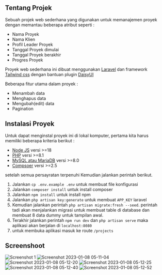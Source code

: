 
## Tentang Projek

Sebuah projek web sederhana yang digunakan untuk memanajemen proyek dengan memantau beberapa atribut seperti :
- Nama Proyek
- Nama Klien
- Profil Leader Proyek
- Tanggal Proyek dimulai
- Tanggal Proyek berakhir
- Progres Proyek

Proyek web sederhana ini dibuat menggunakan [Laravel](https://laravel.com/docs) dan framework [Tailwind css](https://tailwindcss.com/) dengan bantuan plugin [DaisyUI](https://daisyui.com/)

Beberapa fitur utama dalam proyek :
- Menambah data
- Menghapus data
- Mengubah(edit) data
- Pagination
## Instalasi Proyek

Untuk dapat menginstal proyek ini di lokal komputer, pertama kita harus memiliki beberapa kriteria berikut :
- [Node JS](https://nodejs.org/en/download/) versi >=18 
- [PHP](https://www.php.net/downloads.php) versi >=8.1 
- [MySQL atau MariaDB](https://www.mysql.com/) versi >=8.0
- [Compsoer](https://getcomposer.org/) versi >=2.5

setelah semua persayratan terpenuhi Kemudian jalankan perintah berikut.
1. Jalankan `cp .env.example .env` untuk membuat file konfigurasi
2. Jalankan `composer install` untuk install composer
3. Jalankan `npm install` untuk install npm
4. Jalankan `php artisan key:generate` untuk membuat `APP_KEY` laravel
5. Kemudian jalankan perintah `php artisan migrate:fresh --seed`. perintah tadi akan menjalankan migrasi untuk membuat table di database dan membuat 8 data dummy untuk tampilan awal.
6. Terakhir jalankan perintah `npm run dev` dan `php artisan serve` maka aplikasi akan berjalan di `localhost:8080`
7. untuk membuka aplikasi masuk ke route `/projects`

## Screenshoot
![Screenshot 1](https://user-images.githubusercontent.com/49960993/211170558-c0ccea78-0f60-4ddb-944c-b5524d211a85.png)
![Screenshot  2023-01-08 05-11-04](https://user-images.githubusercontent.com/49960993/211170560-7c919818-64c3-4a21-928d-21651ddb8ff1.png)
![Screenshot  2023-01-08 05-12-20](https://user-images.githubusercontent.com/49960993/211170562-8a75b5d7-8467-46d1-bef3-8cf8be19863e.png)
![Screenshot  2023-01-08 05-12-25](https://user-images.githubusercontent.com/49960993/211170563-a1af041b-137e-4a44-83ad-bb18e1f4a02d.png)
![Screenshot  2023-01-08 05-12-40](https://user-images.githubusercontent.com/49960993/211170565-e37093c4-3d62-43ba-b9d6-6a0bb82b4b6e.png)
![Screenshot  2023-01-08 05-12-52](https://user-images.githubusercontent.com/49960993/211170566-b18aa42c-4ca9-430e-8be7-0e4d9a660285.png)



